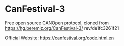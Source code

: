 # CanFestival-3
Free open source CANOpen protocol, cloned from https://hg.beremiz.org/CanFestival-3/ rev/de1fc3261f21

Official Website: https://canfestival.org/code.html.en
